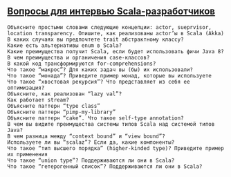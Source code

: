
[Вопросы для интервью Scala-разработчиков](http://scala.by/news/2014/12/10/interview-questions)
----------------------------------------


    Объясните простыми словами следующие концепции: actor, sueprvisor, location transparency. Опишите, как реализованы actor’ы в Scala (Akka)
    В каких случаях вы предпочтете trait абстрактному классу?
    Какие есть альтернативы enum в Scala?
    Какие преимущества получит Scala, если будет использовать фичи Java 8?
    В чем преимущества и органичения case-классов?
    В какой код трансформируются for-comprehensions?
    Что такое “макрос”? Для каких задач вы (бы) их использовали?
    Что такое “монада”? Приведите пример монад, которые вы используете
    Что такое “хвостовая рекурсия”? Что представляет из себя ее оптимизация?
    Объясните, как реализован “lazy val”?
    Как работает stream?
    Объясните паттерн “type class”
    Объясните паттерн “pimp-my-library”
    Объясните паттерн “cake”. Что такое self-type annotation?
    В чем вы видите преимущества системы типов Scala над системой типов Java?
    В чем разница между “context bound” и “view bound”?
    Используете ли вы “scalaz”? Если да, какие компоненты?
    Что такое “тип высшего порядка” (higher-kinded type)? Приведите пример их применения
    Что такое “union type”? Поддерживаются ли они в Scala?
    Что такое “гетерогенный список”? Поддерживаются ли они в Scala?
